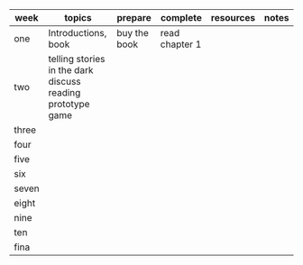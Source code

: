 |week   |topics   |prepare   |complete   |resources   |notes   |
|---|---|---|---|---|---|
|one    |Introductions, book|buy the book|read chapter 1   |   |   |
|two    |telling stories in the dark<br>discuss reading<br>prototype game   |   |   |   |   |
|three  |   |   |   |   |   |
|four   |   |   |   |   |   |
|five   |   |   |   |   |   |
|six    |   |   |   |   |   |
|seven  |   |   |   |   |   |
|eight  |   |   |   |   |   |
|nine   |   |   |   |   |   |
|ten    |   |   |   |   |   |
|fina   |   |   |   |   |   |
